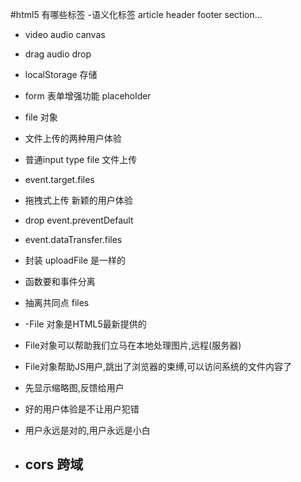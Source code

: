 #html5 有哪些标签
 -语义化标签
    article header footer section...
- video audio canvas
- drag audio drop
- localStorage 存储
- form 表单增强功能 placeholder
- file 对象

- 文件上传的两种用户体验
-   普通input type file 文件上传
-    event.target.files
- 拖拽式上传 新颖的用户体验
-  drop event.preventDefault
-  event.dataTransfer.files
- 封装
    uploadFile 是一样的
-   函数要和事件分离
-   抽离共同点 files 
- -File 对象是HTML5最新提供的
-    File对象可以帮助我们立马在本地处理图片,远程(服务器)
-    File对象帮助JS用户,跳出了浏览器的束缚,可以访问系统的文件内容了
-   先显示缩略图,反馈给用户
- 好的用户体验是不让用户犯错
-    用户永远是对的,用户永远是小白
- cors 跨域
  -   